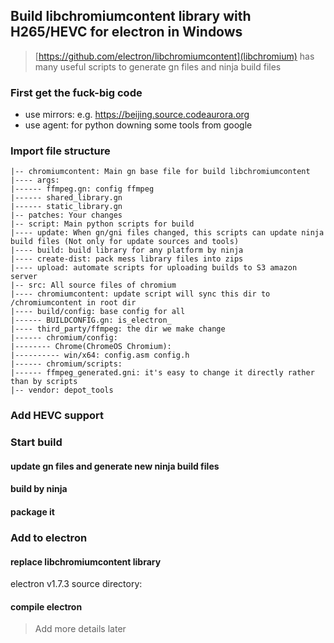 ## Build libchromiumcontent library with H265/HEVC for electron in Windows
> [https://github.com/electron/libchromiumcontent](libchromium) has many useful scripts to generate gn files and ninja build files

### First get the fuck-big code
- use mirrors: e.g. https://beijing.source.codeaurora.org
- use agent: for python downing some tools from google

### Import file structure
```
|-- chromiumcontent: Main gn base file for build libchromiumcontent
|---- args:
|------ ffmpeg.gn: config ffmpeg
|------ shared_library.gn 
|------ static_library.gn
|-- patches: Your changes
|-- script: Main python scripts for build
|---- update: When gn/gni files changed, this scripts can update ninja build files (Not only for update sources and tools)
|---- build: build library for any platform by ninja
|---- create-dist: pack mess library files into zips
|---- upload: automate scripts for uploading builds to S3 amazon server
|-- src: All source files of chromium
|---- chromiumcontent: update script will sync this dir to /chromiumcontent in root dir
|---- build/config: base config for all
|------ BUILDCONFIG.gn: is_electron_
|---- third_party/ffmpeg: the dir we make change
|------ chromium/config:
|-------- Chrome(ChromeOS Chromium):
|---------- win/x64: config.asm config.h
|------ chromium/scripts:
|------ ffmpeg_generated.gni: it's easy to change it directly rather than by scripts
|-- vendor: depot_tools
```

### Add HEVC support

### Start build
#### update gn files and generate new ninja build files
#### build by ninja
#### package it

### Add to electron
#### replace libchromiumcontent library
electron v1.7.3 source directory:
#### compile electron


> Add more details later
